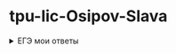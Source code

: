# tpu-lic-Osipov-Slava

<details><summary>ЕГЭ мои ответы</summary>

   1. 58
   1. YXZW
   1. 355
   1.
   1. 16
   1.
   1.
   1.
   1.
   1.
   1.
   1.
   1.
   1.
   1.
   1.
   1.
   1.
   1.
   1.
   1.
   1.
   1.
   1.
   1.
   1.
   1.

</details>
